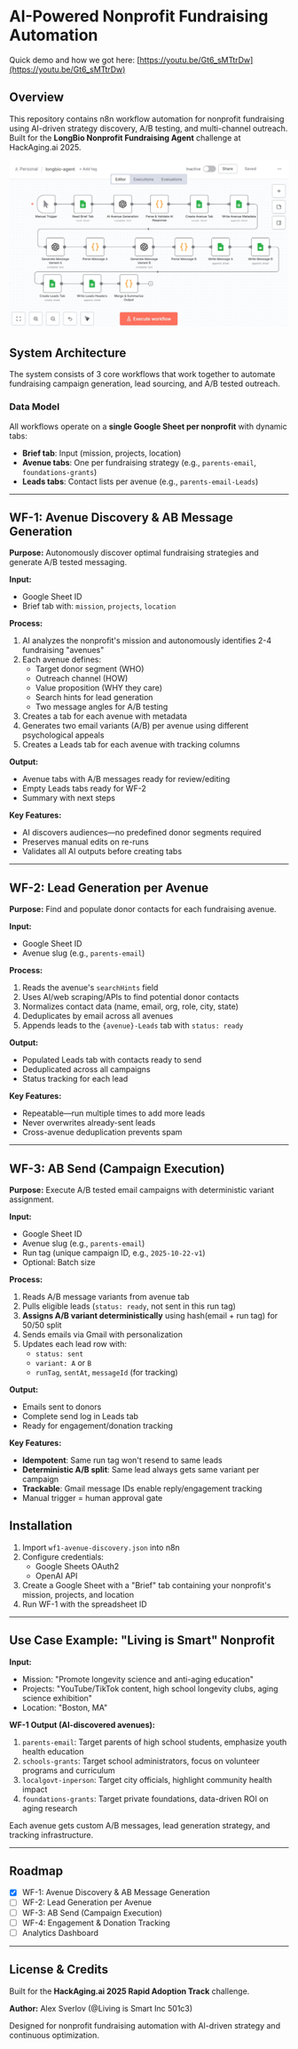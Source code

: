 # AI-Powered Nonprofit Fundraising Automation

Quick demo and how we got here: [https://youtu.be/Gt6_sMTtrDw](https://youtu.be/Gt6_sMTtrDw)

## Overview

This repository contains n8n workflow automation for nonprofit fundraising using AI-driven strategy discovery, A/B testing, and multi-channel outreach. Built for the **LongBio Nonprofit Fundraising Agent** challenge at HackAging.ai 2025.

![Avenue Discovery & AB Message Generation](https://github.com/asverlov/longbio-agent/blob/main/longbio.jpg)

## System Architecture

The system consists of 3 core workflows that work together to automate fundraising campaign generation, lead sourcing, and A/B tested outreach.

### Data Model

All workflows operate on a **single Google Sheet per nonprofit** with dynamic tabs:
- **Brief tab**: Input (mission, projects, location)
- **Avenue tabs**: One per fundraising strategy (e.g., `parents-email`, `foundations-grants`)
- **Leads tabs**: Contact lists per avenue (e.g., `parents-email-Leads`)

---

## WF-1: Avenue Discovery & AB Message Generation

**Purpose:** Autonomously discover optimal fundraising strategies and generate A/B tested messaging.

**Input:**
- Google Sheet ID
- Brief tab with: `mission`, `projects`, `location`

**Process:**
1. AI analyzes the nonprofit's mission and autonomously identifies 2-4 fundraising "avenues"
2. Each avenue defines:
   - Target donor segment (WHO)
   - Outreach channel (HOW)
   - Value proposition (WHY they care)
   - Search hints for lead generation
   - Two message angles for A/B testing
3. Creates a tab for each avenue with metadata
4. Generates two email variants (A/B) per avenue using different psychological appeals
5. Creates a Leads tab for each avenue with tracking columns

**Output:**
- Avenue tabs with A/B messages ready for review/editing
- Empty Leads tabs ready for WF-2
- Summary with next steps

**Key Features:**
- AI discovers audiences—no predefined donor segments required
- Preserves manual edits on re-runs
- Validates all AI outputs before creating tabs

---

## WF-2: Lead Generation per Avenue

**Purpose:** Find and populate donor contacts for each fundraising avenue.

**Input:**
- Google Sheet ID
- Avenue slug (e.g., `parents-email`)

**Process:**
1. Reads the avenue's `searchHints` field
2. Uses AI/web scraping/APIs to find potential donor contacts
3. Normalizes contact data (name, email, org, role, city, state)
4. Deduplicates by email across all avenues
5. Appends leads to the `{avenue}-Leads` tab with `status: ready`

**Output:**
- Populated Leads tab with contacts ready to send
- Deduplicated across all campaigns
- Status tracking for each lead

**Key Features:**
- Repeatable—run multiple times to add more leads
- Never overwrites already-sent leads
- Cross-avenue deduplication prevents spam

---

## WF-3: AB Send (Campaign Execution)

**Purpose:** Execute A/B tested email campaigns with deterministic variant assignment.

**Input:**
- Google Sheet ID
- Avenue slug (e.g., `parents-email`)
- Run tag (unique campaign ID, e.g., `2025-10-22-v1`)
- Optional: Batch size

**Process:**
1. Reads A/B message variants from avenue tab
2. Pulls eligible leads (`status: ready`, not sent in this run tag)
3. **Assigns A/B variant deterministically** using hash(email + run tag) for 50/50 split
4. Sends emails via Gmail with personalization
5. Updates each lead row with:
   - `status: sent`
   - `variant: A` or `B`
   - `runTag`, `sentAt`, `messageId` (for tracking)

**Output:**
- Emails sent to donors
- Complete send log in Leads tab
- Ready for engagement/donation tracking

**Key Features:**
- **Idempotent**: Same run tag won't resend to same leads
- **Deterministic A/B split**: Same lead always gets same variant per campaign
- **Trackable**: Gmail message IDs enable reply/engagement tracking
- Manual trigger = human approval gate

## Installation

1. Import `wf1-avenue-discovery.json` into n8n
2. Configure credentials:
   - Google Sheets OAuth2
   - OpenAI API
3. Create a Google Sheet with a "Brief" tab containing your nonprofit's mission, projects, and location
4. Run WF-1 with the spreadsheet ID

---

## Use Case Example: "Living is Smart" Nonprofit

**Input:**
- Mission: "Promote longevity science and anti-aging education"
- Projects: "YouTube/TikTok content, high school longevity clubs, aging science exhibition"
- Location: "Boston, MA"

**WF-1 Output (AI-discovered avenues):**
1. `parents-email`: Target parents of high school students, emphasize youth health education
2. `schools-grants`: Target school administrators, focus on volunteer programs and curriculum
3. `localgovt-inperson`: Target city officials, highlight community health impact
4. `foundations-grants`: Target private foundations, data-driven ROI on aging research

Each avenue gets custom A/B messages, lead generation strategy, and tracking infrastructure.

---

## Roadmap

- [x] WF-1: Avenue Discovery & AB Message Generation 
- [ ] WF-2: Lead Generation per Avenue
- [ ] WF-3: AB Send (Campaign Execution)
- [ ] WF-4: Engagement & Donation Tracking
- [ ] Analytics Dashboard

---

## License & Credits

Built for the **HackAging.ai 2025 Rapid Adoption Track** challenge.

**Author:** Alex Sverlov (@Living is Smart Inc 501c3)

Designed for nonprofit fundraising automation with AI-driven strategy and continuous optimization.



